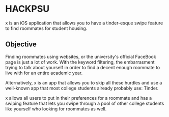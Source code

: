# HACKPSU

x is an iOS application that allows you to have a tinder-esque swipe feature to find roommates for student housing. 

## Objective

Finding roommates using websites, or the university's official FaceBook page is just a lot of work. With the keyword filtering, the embarrasment trying to talk about yourself in order to find a decent enough roommate to live with for an entire academic year. 

Alternatively, x is an app that allows you to skip all these hurdles and use a well-known app that most college students already probably use: Tinder. 

x allows all users to put in their preferences for a roommate and has a swiping feature that lets you swipe through a pool of other college students like yourself who looking for roommates as well. 
